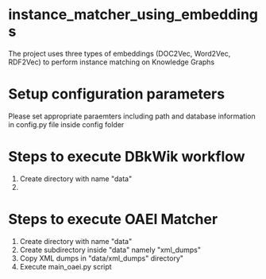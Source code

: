 # instance_matcher_using_embeddings
The project uses three types of embeddings (DOC2Vec, Word2Vec, RDF2Vec) to perform instance matching on Knowledge Graphs

# Setup configuration parameters
Please set appropriate paraemters including path and database information in config.py file inside config folder

# Steps to execute DBkWik workflow
1. Create directory with name "data"
2. 


# Steps to execute OAEI Matcher
1. Create directory with name "data"
2. Create subdirectory inside "data" namely "xml_dumps"
3. Copy XML dumps in "data/xml_dumps" directory"
4. Execute main_oaei.py script
